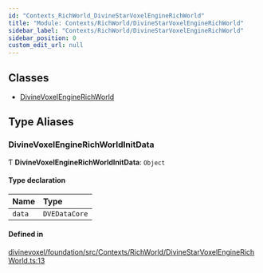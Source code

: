 ```yaml
---
id: "Contexts_RichWorld_DivineStarVoxelEngineRichWorld"
title: "Module: Contexts/RichWorld/DivineStarVoxelEngineRichWorld"
sidebar_label: "Contexts/RichWorld/DivineStarVoxelEngineRichWorld"
sidebar_position: 0
custom_edit_url: null
---
```


## Classes

- [DivineVoxelEngineRichWorld](../classes/Contexts_RichWorld_DivineStarVoxelEngineRichWorld.DivineVoxelEngineRichWorld.md)

## Type Aliases

### DivineVoxelEngineRichWorldInitData

Ƭ **DivineVoxelEngineRichWorldInitData**: `Object`

#### Type declaration

| Name | Type |
| :------ | :------ |
| `data` | `DVEDataCore` |

#### Defined in

[divinevoxel/foundation/src/Contexts/RichWorld/DivineStarVoxelEngineRichWorld.ts:13](https://github.com/lucasdamianjohnson/DivineVoxelEngine/blob/596fa7391478620ed460dfb4856ff0a763b91c49/divinevoxel/foundation/src/Contexts/RichWorld/DivineStarVoxelEngineRichWorld.ts#L13)
